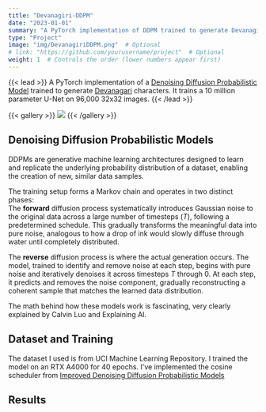 ```yaml
---
title: "Devanagiri-DDPM"
date: "2023-01-01"
summary: "A PyTorch implementation of DDPM trained to generate Devanagiri Script."
type: "Project"
image: "img/DevanagiriDDPM.png"  # Optional
# link: "https://github.com/yourusername/project"  # Optional
weight: 1  # Controls the order (lower numbers appear first)
---
```


{{< lead >}}
A PyTorch implementation of a [Denoising Diffusion Probabilistic Model](https://arxiv.org/pdf/2006.11239) trained to generate [Devanagari](https://en.wikipedia.org/wiki/Devanagari) characters. It trains a 10 million parameter U-Net on 96,000 32x32 images.
{{< /lead >}}

{{< gallery >}}
  <img src="images/x0_0.png" class="grid-w33" />
{{< /gallery >}}

## Denoising Diffusion Probabilistic Models

DDPMs are generative machine learning architectures designed to learn and replicate the underlying probability distribution of a dataset, enabling the creation of new, similar data samples.

The training setup forms a Markov chain and operates in two distinct phases: \
The **forward** diffusion process systematically introduces Gaussian noise to the original data across a large number of timesteps (_T_), following a predetermined schedule. This gradually transforms the meaningful data into pure noise, analogous to how a drop of ink would slowly diffuse through water until completely distributed. 

The **reverse** diffusion process is where the actual generation occurs. The model, trained to identify and remove noise at each step, begins with pure noise and iteratively denoises it across timesteps _T_ through 0. At each step, it predicts and removes the noise component, gradually reconstructing a coherent sample that matches the learned data distribution.

The math behind how these models work is fascinating, very clearly explained by Calvin Luo and Explaining AI.



## Dataset and Training
The dataset I used is from UCI Machine Learning Repository. I trained the model on an RTX A4000 for 40 epochs. I've implemented the cosine scheduler from [Improved Denoising Diffusion Probabilistic Models](https://arxiv.org/pdf/2102.09672)

## Results


